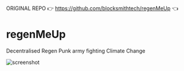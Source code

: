 ORIGINAL REPO 👉 https://github.com/blocksmithtech/regenMeUp 👈

# regenMeUp
Decentralised Regen Punk army fighting Climate Change

![screenshot](https://user-images.githubusercontent.com/6323928/226059080-64400c8e-8899-43e0-8dee-574db8b3c2d7.png)
